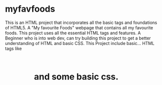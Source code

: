 # myfavfoods
This is an HTML project that incorporates all the basic tags and foundations of HTML5.
A "My favourite Foods" webpage that contains all my favourite foods.
This project uses all the essential HTML tags and features.
A Beginner who is into web dev, can try building this project to get a better understanding of HTML and basic CSS.
This Project include basic... HTML tags like <div> <p> <h1> <img> <a> <ul> <ol> and some basic css.
